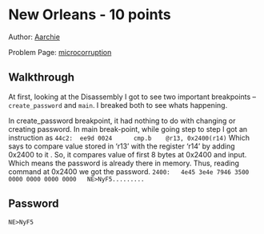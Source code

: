# New Orleans - 10 points

Author: [Aarchie](https://github.com/aarchie-r)

Problem Page: [microcorruption](https://microcorruption.com/)

## Walkthrough

At first, looking at the Disassembly I got to see two important breakpoints – `create_password` and `main`. I breaked both to see whats happening.

In create_password breakpoint, it had nothing to do with changing or creating password.
In main break-point, while going step to step I got an instruction as 
`44c2:  ee9d 0024      cmp.b	@r13, 0x2400(r14)`
Which says to compare value stored in ‘r13’ with the register ‘r14’ by adding 0x2400 to it .  So, it compares value of first 8 bytes at 0x2400 and input. Which means the password is already there in memory.
Thus, reading command at 0x2400 we got the password.
`2400:   4e45 3e4e 7946 3500 0000 0000 0000 0000   NE>NyF5.........`

## Password
`NE>NyF5`

